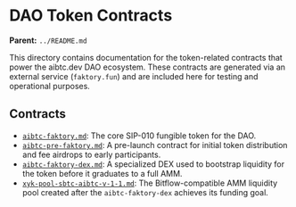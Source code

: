 # DAO Token Contracts

**Parent:** `../README.md`

This directory contains documentation for the token-related contracts that power the aibtc.dev DAO ecosystem. These contracts are generated via an external service (`faktory.fun`) and are included here for testing and operational purposes.

## Contracts

- [`aibtc-faktory.md`](./aibtc-faktory.md): The core SIP-010 fungible token for the DAO.
- [`aibtc-pre-faktory.md`](./aibtc-pre-faktory.md): A pre-launch contract for initial token distribution and fee airdrops to early participants.
- [`aibtc-faktory-dex.md`](./aibtc-faktory-dex.md): A specialized DEX used to bootstrap liquidity for the token before it graduates to a full AMM.
- [`xyk-pool-sbtc-aibtc-v-1-1.md`](./xyk-pool-sbtc-aibtc-v-1-1.md): The Bitflow-compatible AMM liquidity pool created after the `aibtc-faktory-dex` achieves its funding goal.
